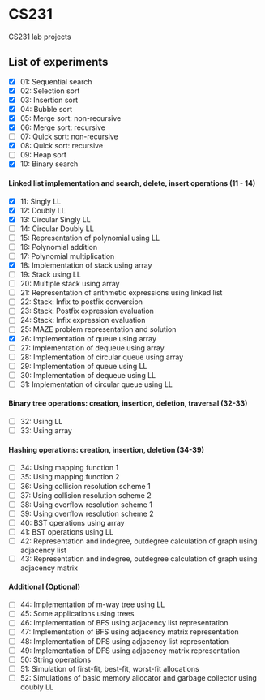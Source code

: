 # CS231
CS231 lab projects

## List of experiments
 - [X] 01: Sequential search  
 - [X] 02: Selection sort  
 - [X] 03: Insertion sort  
 - [X] 04: Bubble sort  
 - [X] 05: Merge sort: non-recursive  
 - [X] 06: Merge sort: recursive  
 - [ ] 07: Quick sort: non-recursive  
 - [X] 08: Quick sort: recursive  
 - [ ] 09: Heap sort  
 - [X] 10: Binary search  
  #### Linked list implementation and search, delete, insert operations (11 - 14)
 - [X] 11: Singly LL  
 - [X] 12: Doubly LL  
 - [X] 13: Circular Singly LL  
 - [ ] 14: Circular Doubly LL  
 - [ ] 15: Representation of polynomial using LL  
 - [ ] 16: Polynomial addition  
 - [ ] 17: Polynomial multiplication  
 - [X] 18: Implementation of stack using array  
 - [ ] 19: Stack using LL  
 - [ ] 20: Multiple stack using array  
 - [ ] 21: Representation of arithmetic expressions using linked list  
 - [ ] 22: Stack: Infix to postfix conversion  
 - [ ] 23: Stack: Postfix expression evaluation  
 - [ ] 24: Stack: Infix expression evaluation  
 - [ ] 25: MAZE problem representation and solution  
 - [X] 26: Implementation of queue using array  
 - [ ] 27: Implementation of dequeue using array  
 - [ ] 28: Implementation of circular queue using array  
 - [ ] 29: Implementation of queue using LL  
 - [ ] 30: Implementation of dequeue using LL  
 - [ ] 31: Implementation of circular queue using LL  
  #### Binary tree operations: creation, insertion, deletion, traversal (32-33)  
 - [ ] 32: Using LL  
 - [ ] 33: Using array  
  #### Hashing operations: creation, insertion, deletion (34-39)  
 - [ ] 34: Using mapping function 1  
 - [ ] 35: Using mapping function 2  
 - [ ] 36: Using collision resolution scheme 1  
 - [ ] 37: Using collision resolution scheme 2  
 - [ ] 38: Using overflow resolution scheme 1  
 - [ ] 39: Using overflow resolution scheme 2  
 - [ ] 40: BST operations using array  
 - [ ] 41: BST operations using LL  
 - [ ] 42: Representation and indegree, outdegree calculation of graph using adjacency list  
 - [ ] 43: Representation and indegree, outdegree calculation of graph using adjacency matrix  
  #### Additional (Optional)  
 - [ ] 44: Implementation of m-way tree using LL  
 - [ ] 45: Some applications using trees  
 - [ ] 46: Implementation of BFS using adjacency list representation  
 - [ ] 47: Implementation of BFS using adjacency matrix representation  
 - [ ] 48: Implementation of DFS using adjacency list representation  
 - [ ] 49: Implementation of DFS using adjacency matrix representation  
 - [ ] 50: String operations  
 - [ ] 51: Simulation of first-fit, best-fit, worst-fit allocations  
 - [ ] 52: Simulations of basic memory allocator and garbage collector using doubly LL  
